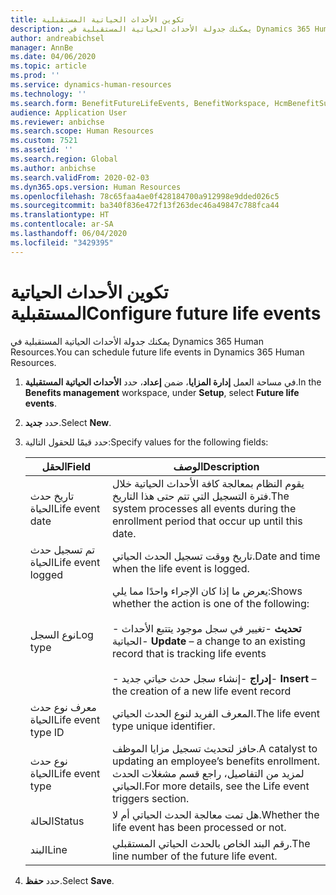 ```yaml
---
title: تكوين الأحداث الحياتية المستقبلية
description: يمكنك جدولة الأحداث الحياتية المستقبلية في Dynamics 365 Human Resources.
author: andreabichsel
manager: AnnBe
ms.date: 04/06/2020
ms.topic: article
ms.prod: ''
ms.service: dynamics-human-resources
ms.technology: ''
ms.search.form: BenefitFutureLifeEvents, BenefitWorkspace, HcmBenefitSummaryPart
audience: Application User
ms.reviewer: anbichse
ms.search.scope: Human Resources
ms.custom: 7521
ms.assetid: ''
ms.search.region: Global
ms.author: anbichse
ms.search.validFrom: 2020-02-03
ms.dyn365.ops.version: Human Resources
ms.openlocfilehash: 78c65faa4ae0f428184700a912998e9dded026c5
ms.sourcegitcommit: ba340f836e472f13f263dec46a49847c788fca44
ms.translationtype: HT
ms.contentlocale: ar-SA
ms.lasthandoff: 06/04/2020
ms.locfileid: "3429395"
---
```

# <a name="configure-future-life-events"></a><span data-ttu-id="877d0-103">تكوين الأحداث الحياتية المستقبلية</span><span class="sxs-lookup"><span data-stu-id="877d0-103">Configure future life events</span></span>

<span data-ttu-id="877d0-104">يمكنك جدولة الأحداث الحياتية المستقبلية في Dynamics 365 Human Resources.</span><span class="sxs-lookup"><span data-stu-id="877d0-104">You can schedule future life events in Dynamics 365 Human Resources.</span></span>

1. <span data-ttu-id="877d0-105">في مساحة العمل **إدارة المزايا**، ضمن **إعداد**، حدد **الأحداث الحياتية المستقبلية**.</span><span class="sxs-lookup"><span data-stu-id="877d0-105">In the **Benefits management** workspace, under **Setup**, select **Future life events**.</span></span>

2. <span data-ttu-id="877d0-106">حدد **جديد**.</span><span class="sxs-lookup"><span data-stu-id="877d0-106">Select **New**.</span></span>

3. <span data-ttu-id="877d0-107">حدد قيمًا للحقول التالية:</span><span class="sxs-lookup"><span data-stu-id="877d0-107">Specify values for the following fields:</span></span>

   | <span data-ttu-id="877d0-108">الحقل</span><span class="sxs-lookup"><span data-stu-id="877d0-108">Field</span></span> | <span data-ttu-id="877d0-109">‏‏الوصف</span><span class="sxs-lookup"><span data-stu-id="877d0-109">Description</span></span> |
   | --- | --- |
   | <span data-ttu-id="877d0-110">تاريخ حدث الحياة</span><span class="sxs-lookup"><span data-stu-id="877d0-110">Life event date</span></span> | <span data-ttu-id="877d0-111">يقوم النظام بمعالجة كافة الأحداث الحياتية خلال فترة التسجيل التي تتم حتى هذا التاريخ.</span><span class="sxs-lookup"><span data-stu-id="877d0-111">The system processes all events during the enrollment period that occur up until this date.</span></span> |
   | <span data-ttu-id="877d0-112">تم تسجيل حدث الحياة</span><span class="sxs-lookup"><span data-stu-id="877d0-112">Life event logged</span></span> | <span data-ttu-id="877d0-113">تاريخ ووقت تسجيل الحدث الحياتي.</span><span class="sxs-lookup"><span data-stu-id="877d0-113">Date and time when the life event is logged.</span></span> |
   | <span data-ttu-id="877d0-114">نوع السجل</span><span class="sxs-lookup"><span data-stu-id="877d0-114">Log type</span></span> | <span data-ttu-id="877d0-115">يعرض ما إذا كان الإجراء واحدًا مما يلي:</span><span class="sxs-lookup"><span data-stu-id="877d0-115">Shows whether the action is one of the following:</span></span></br></br><span data-ttu-id="877d0-116">- **تحديث** -تغيير في سجل موجود يتتبع الأحداث الحياتية</span><span class="sxs-lookup"><span data-stu-id="877d0-116">- **Update** – a change to an existing record that is tracking life events</span></span></br></br><span data-ttu-id="877d0-117">- **إدراج** -إنشاء سجل حدث حياتي جديد</span><span class="sxs-lookup"><span data-stu-id="877d0-117">- **Insert** – the creation of a new life event record</span></span> |
   | <span data-ttu-id="877d0-118">معرف نوع حدث الحياة</span><span class="sxs-lookup"><span data-stu-id="877d0-118">Life event type ID</span></span> | <span data-ttu-id="877d0-119">المعرف الفريد لنوع الحدث الحياتي.</span><span class="sxs-lookup"><span data-stu-id="877d0-119">The life event type unique identifier.</span></span> |
   | <span data-ttu-id="877d0-120">نوع حدث الحياة</span><span class="sxs-lookup"><span data-stu-id="877d0-120">Life event type</span></span> | <span data-ttu-id="877d0-121">حافز لتحديث تسجيل مزايا الموظف.</span><span class="sxs-lookup"><span data-stu-id="877d0-121">A catalyst to updating an employee’s benefits enrollment.</span></span> <span data-ttu-id="877d0-122">لمزيد من التفاصيل، راجع قسم مشغلات الحدث الحياتي.</span><span class="sxs-lookup"><span data-stu-id="877d0-122">For more details, see the Life event triggers section.</span></span> |
   | <span data-ttu-id="877d0-123">الحالة</span><span class="sxs-lookup"><span data-stu-id="877d0-123">Status</span></span> | <span data-ttu-id="877d0-124">هل تمت معالجة الحدث الحياتي أم لا.</span><span class="sxs-lookup"><span data-stu-id="877d0-124">Whether the life event has been processed or not.</span></span> |
   | <span data-ttu-id="877d0-125">البند</span><span class="sxs-lookup"><span data-stu-id="877d0-125">Line</span></span> | <span data-ttu-id="877d0-126">رقم البند الخاص بالحدث الحياتي المستقبلي.</span><span class="sxs-lookup"><span data-stu-id="877d0-126">The line number of the future life event.</span></span> |

4. <span data-ttu-id="877d0-127">حدد **حفظ**.</span><span class="sxs-lookup"><span data-stu-id="877d0-127">Select **Save**.</span></span> 
